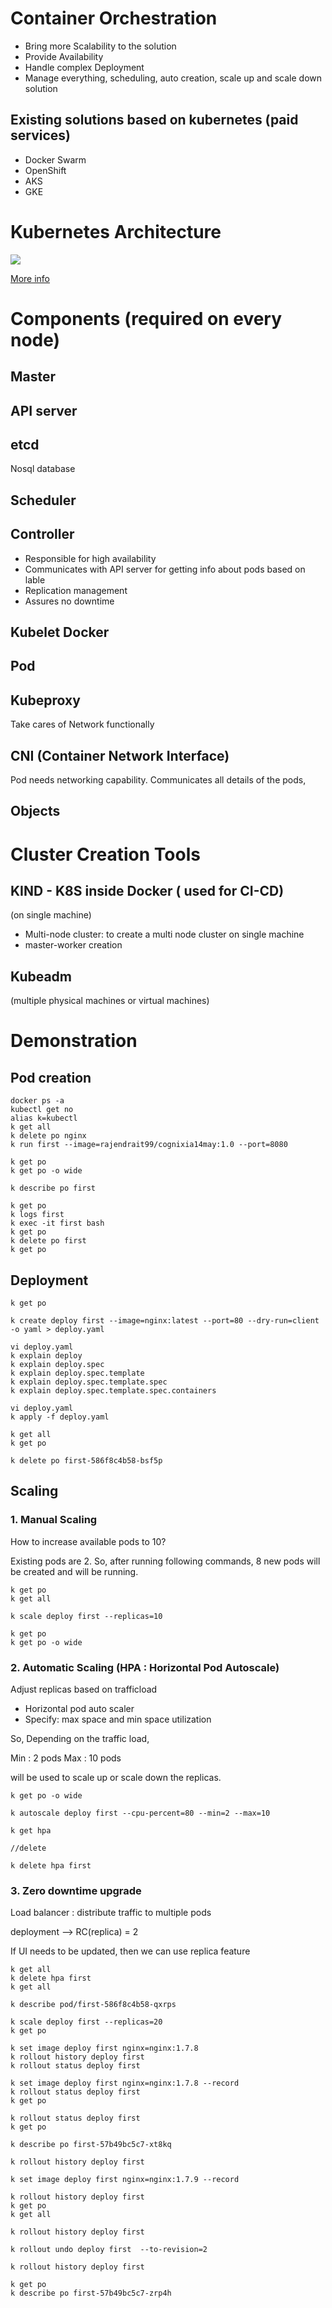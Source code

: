 # Container Orchestration

- Bring more Scalability to the solution
- Provide Availability
- Handle complex Deployment
- Manage everything, scheduling, auto creation, scale up and scale down solution

## Existing solutions based on kubernetes (paid services)

- Docker Swarm
- OpenShift
- AKS
- GKE

# Kubernetes Architecture

<img src="https://github.com/ManjiriBirajdar/Docker-AWS-Kubernetes/blob/main/kubernetes%20architecture.JPG"/>

[More info](https://kubernetes.io/docs/concepts/overview/components/)

# Components (required on every node)

## Master

## API server

## etcd 
Nosql database

##  Scheduler

## Controller

- Responsible for high availability
- Communicates with API server for getting info about pods based on lable
- Replication management
- Assures no downtime

## Kubelet Docker

## Pod

## Kubeproxy

Take cares of Network functionally

## CNI (Container Network Interface)

Pod needs networking capability. 
Communicates all details of the pods, 

## Objects

# Cluster Creation Tools

## KIND - K8S inside Docker ( used for CI-CD)
(on single machine)

- Multi-node cluster: to create a multi node cluster on single machine
- master-worker creation

## Kubeadm
(multiple physical machines or virtual machines)

# Demonstration 

## Pod creation

````
docker ps -a
kubectl get no
alias k=kubectl
k get all
k delete po nginx
k run first --image=rajendrait99/cognixia14may:1.0 --port=8080

k get po
k get po -o wide

k describe po first

k get po
k logs first
k exec -it first bash
k get po
k delete po first
k get po
````

## Deployment

````
k get po

k create deploy first --image=nginx:latest --port=80 --dry-run=client -o yaml > deploy.yaml

vi deploy.yaml
k explain deploy
k explain deploy.spec
k explain deploy.spec.template
k explain deploy.spec.template.spec
k explain deploy.spec.template.spec.containers

vi deploy.yaml
k apply -f deploy.yaml

k get all
k get po

k delete po first-586f8c4b58-bsf5p

````

## Scaling

### 1. Manual Scaling

How to increase available pods to 10? 

Existing pods are 2. 
So, after running following commands, 8 new pods will be created and will be running.

````
k get po
k get all

k scale deploy first --replicas=10

k get po
k get po -o wide

````
### 2. Automatic Scaling (HPA : Horizontal Pod Autoscale)

Adjust replicas based on trafficload

- Horizontal pod auto scaler
- Specify: max space and min space utilization

So, Depending on the traffic load,  

Min : 2 pods
Max : 10 pods

will be used to scale up or scale down the replicas.

````
k get po -o wide

k autoscale deploy first --cpu-percent=80 --min=2 --max=10

k get hpa

//delete

k delete hpa first
````
### 3. Zero downtime upgrade 

Load balancer : distribute traffic to multiple pods

deployment -->
    RC(replica) = 2

If UI needs to be updated, then we can use replica feature

````
k get all
k delete hpa first
k get all

k describe pod/first-586f8c4b58-qxrps

k scale deploy first --replicas=20
k get po

k set image deploy first nginx=nginx:1.7.8
k rollout history deploy first
k rollout status deploy first

k set image deploy first nginx=nginx:1.7.8 --record
k rollout status deploy first
k get po

k rollout status deploy first
k get po

k describe po first-57b49bc5c7-xt8kq

k rollout history deploy first

k set image deploy first nginx=nginx:1.7.9 --record

k rollout history deploy first
k get po
k get all

k rollout history deploy first

k rollout undo deploy first  --to-revision=2

k rollout history deploy first

k get po
k describe po first-57b49bc5c7-zrp4h

````


